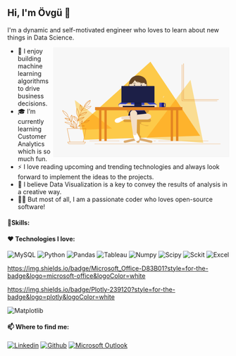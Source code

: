 ## Hi, I'm Övgü 👋
I'm a dynamic and self-motivated engineer who loves to learn about new things in Data Science.


<!-- code gif-->
<img align="right" alt="GIF" src="./code.gif" width="400" height="250" />

- 👀 I enjoy building machine learning algorithms to drive business decisions.
- 🎓 I’m currently learning Customer Analytics which is so much fun.
- ⚡️ I love reading upcoming and trending technologies and always look forward to implement the ideas to the projects.
- 🎯 I believe Data Visualization is a key to convey the results of analysis in a creative way.
- 👨‍💻 But most of all, I am a passionate coder who loves open-source software!

#### 🎯Skills:

#### ❤ Technologies I love:

<p>
  <img alt="MySQL" src="https://img.shields.io/badge/MySQL-005C84?style=for-the-badge&logo=mysql&logoColor=white" />
  <img alt="Python" src="https://img.shields.io/badge/Python-FFD43B?style=for-the-badge&logo=python&logoColor=blue" /> 
  <img alt="Pandas" src="https://img.shields.io/badge/Pandas-2C2D72?style=for-the-badge&logo=pandas&logoColor=white" />
  <img alt="Tableau" src="https://img.shields.io/badge/Tableau-E97627?style=for-the-badge&logo=Tableau&logoColor=white" />
  <img alt="Numpy" src="https://img.shields.io/badge/Numpy-777BB4?style=for-the-badge&logo=numpy&logoColor=white" />
  <img alt="Scipy" src="https://img.shields.io/badge/SciPy-654FF0?style=for-the-badge&logo=SciPy&logoColor=white" />
  <img alt="Sckit" src="https://img.shields.io/badge/scikit_learn-F7931E?style=for-the-badge&logo=scikit-learn&logoColor=white" />
  <img alt="Excel" src="https://img.shields.io/badge/Microsoft_Excel-217346?style=for-the-badge&logo=microsoft-excel&logoColor=white" />
  
  
  
  
  
  
</p>






https://img.shields.io/badge/Microsoft_Office-D83B01?style=for-the-badge&logo=microsoft-office&logoColor=white


https://img.shields.io/badge/Plotly-239120?style=for-the-badge&logo=plotly&logoColor=white



![Matplotlib](https://img.shields.io/badge/Matplotlib-%23ffffff.svg?style=for-the-badge&logo=Matplotlib&logoColor=black)
















#### 📫 Where to find me:
  
[![Linkedin](https://img.shields.io/badge/linkedin-%230077B5.svg?&style=for-the-badge&logo=linkedin&logoColor=white)](https://www.linkedin.com/in/ovgutunc/) [![Github](https://img.shields.io/badge/GitHub-%2312100E.svg?&style=for-the-badge&logo=Github&logoColor=white)](https://github.com/ovgutunc) [![Microsoft Outlook](https://img.shields.io/badge/Microsoft_Outlook-0078D4?style=for-the-badge&logo=microsoft-outlook&logoColor=white)](mailto:ovgu.tunc@outlok.com) 
  








